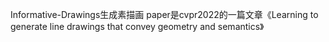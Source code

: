 Informative-Drawings生成素描画 paper是cvpr2022的一篇文章《Learning to generate line drawings that convey geometry and semantics》